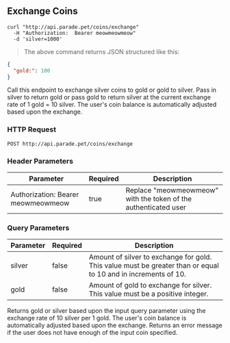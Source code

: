 ## Exchange Coins

```shell
curl "http://api.parade.pet/coins/exchange"
  -H "Authorization:  Bearer meowmeowmeow"
  -d 'silver=1000'
```

> The above command returns JSON structured like this:

```json
{
  "gold:": 100
}
```

Call this endpoint to exchange silver coins to gold or gold to silver.  Pass in silver to return gold or pass gold to return silver at the current exchange rate of 1 gold = 10 silver.  The user's coin balance is automatically adjusted based upon the exchange.  

### HTTP Request

`POST http://api.parade.pet/coins/exchange`

### Header Parameters

Parameter | Required | Description
--------- | ------- | -----------
Authorization:  Bearer meowmeowmeow | true | Replace "meowmeowmeow" with the token of the authenticated user


### Query Parameters

Parameter | Required | Description
--------- | ------- | -----------
silver | false | Amount of silver to exchange for gold.  This value must be greater than or equal to 10 and in increments of 10.  
gold | false | Amount of gold to exchange for silver.  This value must be a positive integer.

<aside class="success">
Returns gold or silver based upon the input query parameter using the exchange rate of 10 silver per 1 gold. The user's coin balance is automatically adjusted based upon the exchange.  Returns an error message if the user does not have enough of the input coin specified.   
</aside>

